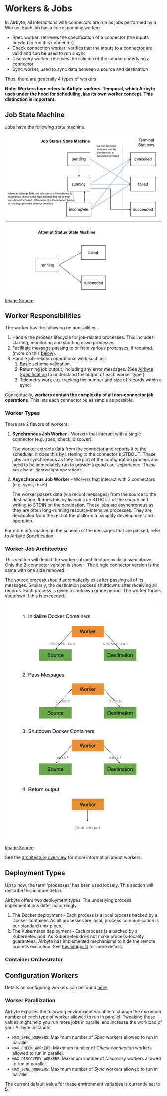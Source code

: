 # Workers & Jobs

In Airbyte, all interactions with connectors are run as jobs performed by a Worker. Each job has a corresponding worker:

* Spec worker: retrieves the specification of a connector \(the inputs needed to run this connector\)
* Check connection worker: verifies that the inputs to a connector are valid and can be used to run a sync
* Discovery worker: retrieves the schema of the source underlying a connector
* Sync worker, used to sync data between a source and destination

Thus, there are generally 4 types of workers.

**Note: Workers here refers to Airbyte workers. Temporal, which Airbyte uses under the hood for scheduling, has its own worker concept. This distinction is important.**

## Job State Machine

Jobs have the following state machine.

![Job state machine](../.gitbook/assets/job-state-machine.png)

[Image Source](https://docs.google.com/drawings/d/1cp8LRZs6UnhAt3jbQ4h40nstcNB0OBOnNRdMFwOJL8I/edit)

## Worker Responsibilities

The worker has the following responsibilities.

1. Handle the process lifecycle for job-related processes. This includes starting, monitoring and shutting down processes.
2. Facilitate message passing to or from various processes, if required. \(more on this [below](jobs.md#worker-types)\).
3. Handle job-relation operational work such as:
   1. Basic schema validation.
   2. Returning job output, including any error messages. \(See [Airbyte Specification](airbyte-protocol.md) to understand the output of each worker type.\)
   3. Telemetry work e.g. tracking the number and size of records within a sync.

Conceptually, **workers contain the complexity of all non-connector job operations**. This lets each connector be as simple as possible.

### Worker Types

There are 2 flavors of workers: 

1. **Synchronous Job Worker** - Workers that interact with a single connector \(e.g. spec, check, discover\).

   The worker extracts data from the connector and reports it to the scheduler.  It does this by listening to the connector's STDOUT.
   These jobs are synchronous as they are part of the configuration process and need to be immediately run to provide a good user experience. These are also all lightweight operations.

2. **Asynchronous Job Worker** - Workers that interact with 2 connectors \(e.g. sync, reset\)

   The worker passes data \(via record messages\) from the source to the destination. It does this by listening on STDOUT of the source and writing to STDIN on the destination.
   These jobs are asynchronous as they are often long-running resource-intensive processes. They are decoupled from the rest of the platform to simplify development and operation.

For more information on the schema of the messages that are passed, refer to [Airbyte Specification](airbyte-protocol.md).

### Worker-Job Architecture

This section will depict the worker-job architecture as discussed above. Only the 2-connector version is shown. The single connector version is the same with one side removed.

The source process should automatically exit after passing all of its messages. Similarly, the destination process shutdowns after receiving all records. Each process is given a shutdown grace period. The worker forces shutdown if this is exceeded.

![Worker Lifecycle](../.gitbook/assets/worker-lifecycle.png)

[Image Source](https://docs.google.com/drawings/d/1k4v_m2M5o2UUoNlYM7mwtZicRkQgoGLgb3eTOVH8QFo/edit)

See the [architecture overview](high-level-view.md) for more information about workers.

## Deployment Types

Up to now, the term 'processes' has been used loosely. This section will describe this in more detail.

Airbyte offers two deployment types. The underlying process implementations differ accordingly.

1. The Docker deployment - Each process is a local process backed by a Docker container. As all processes are local, process communication is per standard unix pipes.
2. The Kubernetes deployment - Each process is a backed by a Kubernetes pod. As Kubernetes does not make process-locality guarantees, Airbyte has implemented mechanisms to hide the remote process execution.
   See [this blogpost](https://airbyte.com/blog/scaling-data-pipelines-kubernetes) for more details.

### Container Orchestrator



## Configuration Workers

Details on configuring workers can be found [here](../operator-guides/configuring-airbyte.md).

### Worker Parallization
Airbyte exposes the following environment variable to change the maximum number of each type of worker allowed to run in parallel. 
Tweaking these values might help you run more jobs in parallel and increase the workload of your Airbyte instance: 
* `MAX_SPEC_WORKERS`: Maximum number of *Spec* workers allowed to run in parallel.
* `MAX_CHECK_WORKERS`: Maximum number of *Check connection* workers allowed to run in parallel.
* `MAX_DISCOVERY_WORKERS`: Maximum number of *Discovery* workers allowed to run in parallel.
* `MAX_SYNC_WORKERS`: Maximum number of *Sync* workers allowed to run in parallel.

The current default value for these environment variables is currently set to **5**.
